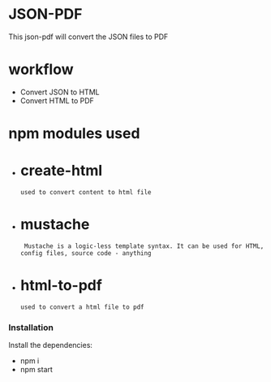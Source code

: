 # JSON-PDF

This json-pdf will convert the JSON files to PDF

# workflow
  - Convert JSON to HTML
  - Convert HTML to PDF

# npm modules used

  - # create-html
        used to convert content to html file
  - # mustache
         Mustache is a logic-less template syntax. It can be used for HTML, config files, source code - anything
  - # html-to-pdf
        used to convert a html file to pdf

### Installation

Install the dependencies:
- npm i
- npm start
